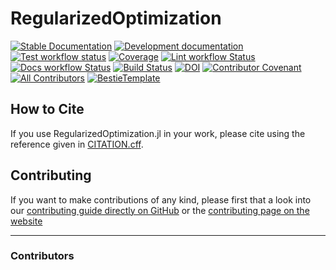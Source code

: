 # RegularizedOptimization

[![Stable Documentation](https://img.shields.io/badge/docs-stable-blue.svg)](https://JuliaSmoothOptimizers.github.io/RegularizedOptimization.jl/stable)
[![Development documentation](https://img.shields.io/badge/docs-dev-blue.svg)](https://JuliaSmoothOptimizers.github.io/RegularizedOptimization.jl/dev)
[![Test workflow status](https://github.com/JuliaSmoothOptimizers/RegularizedOptimization.jl/actions/workflows/Test.yml/badge.svg?branch=wip-bestie)](https://github.com/JuliaSmoothOptimizers/RegularizedOptimization.jl/actions/workflows/Test.yml?query=branch%3Awip-bestie)
[![Coverage](https://codecov.io/gh/JuliaSmoothOptimizers/RegularizedOptimization.jl/branch/wip-bestie/graph/badge.svg)](https://codecov.io/gh/JuliaSmoothOptimizers/RegularizedOptimization.jl)
[![Lint workflow Status](https://github.com/JuliaSmoothOptimizers/RegularizedOptimization.jl/actions/workflows/Lint.yml/badge.svg?branch=wip-bestie)](https://github.com/JuliaSmoothOptimizers/RegularizedOptimization.jl/actions/workflows/Lint.yml?query=branch%3Awip-bestie)
[![Docs workflow Status](https://github.com/JuliaSmoothOptimizers/RegularizedOptimization.jl/actions/workflows/Docs.yml/badge.svg?branch=wip-bestie)](https://github.com/JuliaSmoothOptimizers/RegularizedOptimization.jl/actions/workflows/Docs.yml?query=branch%3Awip-bestie)
[![Build Status](https://api.cirrus-ci.com/github/JuliaSmoothOptimizers/RegularizedOptimization.jl.svg)](https://cirrus-ci.com/github/JuliaSmoothOptimizers/RegularizedOptimization.jl)
[![DOI](https://zenodo.org/badge/DOI/FIXME)](https://doi.org/FIXME)
[![Contributor Covenant](https://img.shields.io/badge/Contributor%20Covenant-2.1-4baaaa.svg)](CODE_OF_CONDUCT.md)
[![All Contributors](https://img.shields.io/github/all-contributors/JuliaSmoothOptimizers/RegularizedOptimization.jl?labelColor=5e1ec7&color=c0ffee&style=flat-square)](#contributors)
[![BestieTemplate](https://img.shields.io/endpoint?url=https://raw.githubusercontent.com/JuliaBesties/BestieTemplate.jl/wip-bestie/docs/src/assets/badge.json)](https://github.com/JuliaBesties/BestieTemplate.jl)

## How to Cite

If you use RegularizedOptimization.jl in your work, please cite using the reference given in [CITATION.cff](https://github.com/JuliaSmoothOptimizers/RegularizedOptimization.jl/blob/wip-bestie/CITATION.cff).

## Contributing

If you want to make contributions of any kind, please first that a look into our [contributing guide directly on GitHub](docs/src/90-contributing.md) or the [contributing page on the website](https://JuliaSmoothOptimizers.github.io/RegularizedOptimization.jl/dev/90-contributing/)

---

### Contributors

<!-- ALL-CONTRIBUTORS-LIST:START - Do not remove or modify this section -->
<!-- prettier-ignore-start -->
<!-- markdownlint-disable -->

<!-- markdownlint-restore -->
<!-- prettier-ignore-end -->

<!-- ALL-CONTRIBUTORS-LIST:END -->
